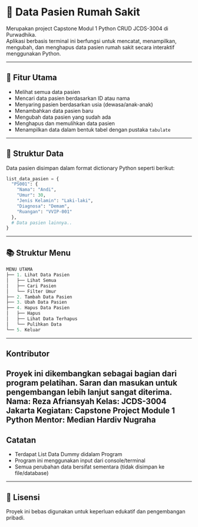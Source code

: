 # 🏥 Data Pasien Rumah Sakit

Merupakan project Capstone Modul 1 Python CRUD JCDS-3004 di Purwadhika.  
Aplikasi berbasis terminal ini berfungsi untuk mencatat, menampilkan, mengubah, dan menghapus data pasien rumah sakit secara interaktif menggunakan Python.

---

## 📌 Fitur Utama

- Melihat semua data pasien
- Mencari data pasien berdasarkan ID atau nama
- Menyaring pasien berdasarkan usia (dewasa/anak-anak)
- Menambahkan data pasien baru
- Mengubah data pasien yang sudah ada
- Menghapus dan memulihkan data pasien
- Menampilkan data dalam bentuk tabel dengan pustaka `tabulate`

---

## 🧱 Struktur Data

Data pasien disimpan dalam format dictionary Python seperti berikut:

```python
list_data_pasien = {
  "PS001": {
    "Nama": "Andi",
    "Umur": 30,
    "Jenis Kelamin": "Laki-laki",
    "Diagnosa": "Demam",
    "Ruangan": "VVIP-001"
  },
  # Data pasien lainnya..
}
```
---
## 📚 Struktur Menu
```python
MENU UTAMA
├── 1. Lihat Data Pasien
│   ├── Lihat Semua
│   ├── Cari Pasien
│   └── Filter Umur
├── 2. Tambah Data Pasien
├── 3. Ubah Data Pasien
├── 4. Hapus Data Pasien
│   ├── Hapus
│   ├── Lihat Data Terhapus
│   └── Pulihkan Data
└── 5. Keluar
```
---
## Kontributor
Proyek ini dikembangkan sebagai bagian dari program pelatihan. Saran dan masukan untuk pengembangan lebih lanjut sangat diterima.
Nama: Reza Afriansyah
Kelas: JCDS-3004 Jakarta
Kegiatan: Capstone Project Module 1 Python
Mentor: Median Hardiv Nugraha
---
## Catatan
- Terdapat List Data Dummy didalam Program
- Program ini menggunakan input dari console/terminal
- Semua perubahan data bersifat sementara (tidak disimpan ke file/database)
---
## 📄 Lisensi
Proyek ini bebas digunakan untuk keperluan edukatif dan pengembangan pribadi.

